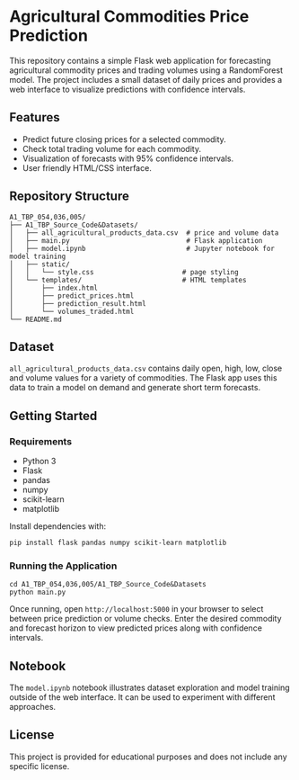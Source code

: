 # Agricultural Commodities Price Prediction

This repository contains a simple Flask web application for forecasting agricultural commodity prices and trading volumes using a RandomForest model.  The project includes a small dataset of daily prices and provides a web interface to visualize predictions with confidence intervals.

## Features

- Predict future closing prices for a selected commodity.
- Check total trading volume for each commodity.
- Visualization of forecasts with 95% confidence intervals.
- User friendly HTML/CSS interface.

## Repository Structure

```
A1_TBP_054,036,005/
├── A1_TBP_Source_Code&Datasets/
│   ├── all_agricultural_products_data.csv  # price and volume data
│   ├── main.py                             # Flask application
│   ├── model.ipynb                         # Jupyter notebook for model training
│   ├── static/
│   │   └── style.css                      # page styling
│   └── templates/                         # HTML templates
│       ├── index.html
│       ├── predict_prices.html
│       ├── prediction_result.html
│       └── volumes_traded.html
└── README.md
```

## Dataset

`all_agricultural_products_data.csv` contains daily open, high, low, close and volume values for a variety of commodities.  The Flask app uses this data to train a model on demand and generate short term forecasts.

## Getting Started

### Requirements

- Python 3
- Flask
- pandas
- numpy
- scikit-learn
- matplotlib

Install dependencies with:

```bash
pip install flask pandas numpy scikit-learn matplotlib
```

### Running the Application

```
cd A1_TBP_054,036,005/A1_TBP_Source_Code&Datasets
python main.py
```

Once running, open `http://localhost:5000` in your browser to select between price prediction or volume checks.  Enter the desired commodity and forecast horizon to view predicted prices along with confidence intervals.

## Notebook

The `model.ipynb` notebook illustrates dataset exploration and model training outside of the web interface.  It can be used to experiment with different approaches.

## License

This project is provided for educational purposes and does not include any specific license.
